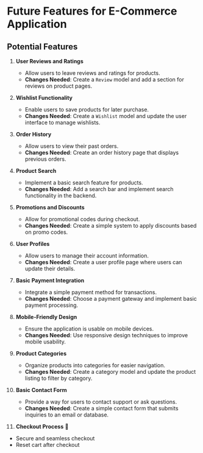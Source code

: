 # Future Features for E-Commerce Application

## Potential Features

1. **User Reviews and Ratings**
   - Allow users to leave reviews and ratings for products.
   - **Changes Needed**: Create a `Review` model and add a section for reviews on product pages.

2. **Wishlist Functionality**
   - Enable users to save products for later purchase.
   - **Changes Needed**: Create a `Wishlist` model and update the user interface to manage wishlists.

3. **Order History**
   - Allow users to view their past orders.
   - **Changes Needed**: Create an order history page that displays previous orders.

4. **Product Search**
   - Implement a basic search feature for products.
   - **Changes Needed**: Add a search bar and implement search functionality in the backend.

5. **Promotions and Discounts**
   - Allow for promotional codes during checkout.
   - **Changes Needed**: Create a simple system to apply discounts based on promo codes.

6. **User Profiles**
   - Allow users to manage their account information.
   - **Changes Needed**: Create a user profile page where users can update their details.

7. **Basic Payment Integration**
   - Integrate a simple payment method for transactions.
   - **Changes Needed**: Choose a payment gateway and implement basic payment processing.

8. **Mobile-Friendly Design**
   - Ensure the application is usable on mobile devices.
   - **Changes Needed**: Use responsive design techniques to improve mobile usability.

9. **Product Categories**
   - Organize products into categories for easier navigation.
   - **Changes Needed**: Create a category model and update the product listing to filter by category.

10. **Basic Contact Form**
    - Provide a way for users to contact support or ask questions.
    - **Changes Needed**: Create a simple contact form that submits inquiries to an email or database.

11. **Checkout Process** 🛒
   - Secure and seamless checkout
   - Reset cart after checkout